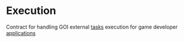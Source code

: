 # Execution

Contract for handling GOI external [tasks](../task) execution for game developer [applications](../application)
